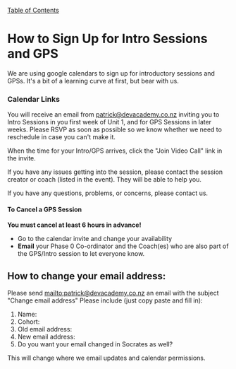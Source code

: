 [Table of Contents](readme.md)

# How to Sign Up for Intro Sessions and GPS

We are using google calendars to sign up for introductory sessions and GPSs. It's a bit of a learning curve
at first, but bear with us.

### Calendar Links
You will receive an email from patrick@devacademy.co.nz inviting you to Intro Sessions in you first week of Unit 1, and for GPS Sessions in later weeks.
Please RSVP as soon as possible so we know whether we need to reschedule in case you can't make it.

When the time for your Intro/GPS arrives, click the "Join Video Call" link in the invite.

If you have any issues getting into the session, please contact the session creator or coach (listed in the event). They will be able to help you.

If you have any questions, problems, or concerns, please contact us.

#### To Cancel a GPS Session
**You must cancel at least 6 hours in advance!** 

- Go to the calendar invite and change your availability
- **Email** your Phase 0 Co-ordinator and the Coach(es) who are also part of the GPS/Intro session to let everyone know.

## How to change your email address:
Please send <mailto:patrick@devacademy.co.nz> an email with the subject "Change email address"
Please include (just copy paste and fill in):

1. Name:
2. Cohort:
3. Old email address:
4. New email address:
5. Do you want your email changed in Socrates as well?

This will change where we email updates and calendar permissions.
